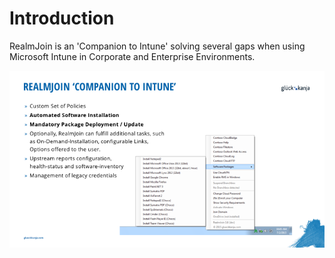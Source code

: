 # Introduction

RealmJoin is an 'Companion to Intune' solving several gaps when using Microsoft Intune in Corporate and Enterprise Environments.

![RJ Slide](./media/rj-slide-one.png)
